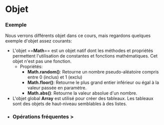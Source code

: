 # Objet 



### Exemple

Nous verrons différents objet dans ce cours, mais regardons quelques exemple d'objet assez courants:

- L'objet ==**Math**== est un objet natif dont les méthodes et propriétés permettent l'utilisation de constantes et fonctions mathématiques. Cet objet n'est pas une fonction.
	- Propriétés:
		- **Math.random()**: Retourne un nombre pseudo-aléatoire compris entre 0 (inclus) et 1 (exclu)
		- **Math.floor()**: Retourne le plus grand entier inférieur ou égal à la valeur passée en paramètre.
		- **Math.abs()**: Retourne la valeur absolue d'un nombre.
- L'objet global **Array** est utilisé pour créer des tableaux. Les tableaux sont des objets de haut-niveau semblables à des listes. 
- ### Opérations fréquentes > 

